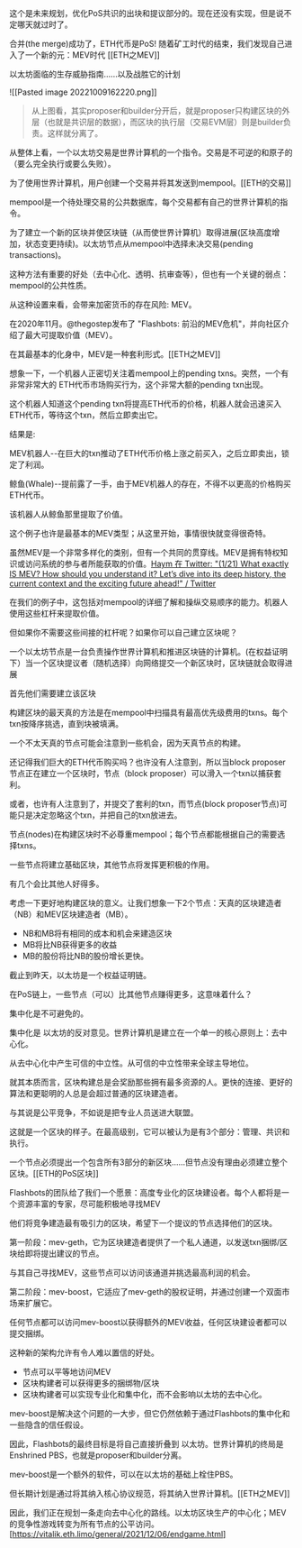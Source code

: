 这个是未来规划，优化PoS共识的出块和提议部分的。现在还没有实现，但是说不定哪天就过时了。

合并(the merge)成功了，ETH代币是PoS! 随着矿工时代的结束，我们发现自己进入了一个新的元：MEV时代 [[ETH之MEV]]

以太坊面临的生存威胁指南......以及战胜它的计划

![[Pasted image 20221009162220.png]]

 > 从上图看，其实proposer和builder分开后，就是proposer只构建区块的外层（也就是共识层的数据），而区块的执行层（交易EVM层）则是builder负责。这样就分离了。
 
 从整体上看，一个以太坊交易是世界计算机的一个指令。交易是不可逆的和原子的（要么完全执行或要么失败）。

为了使用世界计算机，用户创建一个交易并将其发送到mempool。[[ETH的交易]]

mempool是一个待处理交易的公共数据库，每个交易都有自己的世界计算机的指令。

为了建立一个新的区块并使区块链（从而使世界计算机）取得进展(区块高度增加，状态变更持续)。以太坊节点从mempool中选择未决交易(pending transactions)。

这种方法有重要的好处（去中心化、透明、抗审查等），但也有一个关键的弱点：mempool的公共性质。

从这种设置来看，会带来加密货币的存在风险: MEV。

在2020年11月。@thegostep发布了 "Flashbots: 前沿的MEV危机"，并向社区介绍了最大可提取价值（MEV）。

在其最基本的化身中，MEV是一种套利形式。[[ETH之MEV]]


想象一下，一个机器人正密切关注着mempool上的pending txns。突然，一个有非常非常大的 ETH代币市场购买行为，这个非常大额的pending txn出现。

这个机器人知道这个pending txn将提高ETH代币的价格，机器人就会迅速买入ETH代币，等待这个txn，然后立即卖出它。

结果是:

MEV机器人--在巨大的txn推动了ETH代币价格上涨之前买入，之后立即卖出，锁定了利润。

鲸鱼(Whale)--提前露了一手，由于MEV机器人的存在，不得不以更高的价格购买ETH代币。

该机器人从鲸鱼那里提取了价值。

这个例子也许是最基本的MEV类型；从这里开始，事情很快就变得很奇特。

虽然MEV是一个非常多样化的类别，但有一个共同的贯穿线。MEV是拥有特权知识或访问系统的参与者所能获取的价值。[Haym 在 Twitter: "(1/21) What exactly IS MEV? How should you understand it? Let’s dive into its deep history, the current context and the exciting future ahead!" / Twitter](https://twitter.com/SalomonCrypto/status/1537908651112878085)

在我们的例子中，这包括对mempool的详细了解和操纵交易顺序的能力。机器人使用这些杠杆来提取价值。

但如果你不需要这些间接的杠杆呢？如果你可以自己建立区块呢？

一个以太坊节点是一台负责操作世界计算机和推进区块链的计算机。(在权益证明下）当一个区块提议者（随机选择）向网络提交一个新区块时，区块链就会取得进展

首先他们需要建立该区块

构建区块的最天真的方法是在mempool中扫描具有最高优先级费用的txns。每个txn按降序挑选，直到块被填满。

一个不太天真的节点可能会注意到一些机会，因为天真节点的构建。

还记得我们巨大的ETH代币购买吗？也许没有人注意到，所以当block proposer节点正在建立一个区块时，节点（block proposer）可以滑入一个txn以捕获套利。

或者，也许有人注意到了，并提交了套利的txn，而节点(block proposer节点)可能只是决定忽略这个txn，并把自己的txn放进去。

节点(nodes)在构建区块时不必尊重mempool；每个节点都能根据自己的需要选择txns。

一些节点将建立基础区块，其他节点将发挥更积极的作用。

有几个会比其他人好得多。

考虑一下更好地构建区块的意义。让我们想象一下2个节点：天真的区块建造者（NB）和MEV区块建造者（MB）。

- NB和MB将有相同的成本和机会来建造区块
- MB将比NB获得更多的收益
- MB的股份将比NB的股份增长更快。

截止到昨天，以太坊是一个权益证明链。

在PoS链上，一些节点（可以）比其他节点赚得更多，这意味着什么？

集中化是不可避免的。

集中化是 以太坊的反对意见。世界计算机是建立在一个单一的核心原则上：去中心化。

从去中心化中产生可信的中立性。从可信的中立性带来全球主导地位。

 就其本质而言，区块构建总是会奖励那些拥有最多资源的人。更快的连接、更好的算法和更聪明的人总是会超过普通的区块建造者。

与其说是公平竞争，不如说是把专业人员送进大联盟。

这就是一个区块的样子。在最高级别，它可以被认为是有3个部分：管理、共识和执行。

一个节点必须提出一个包含所有3部分的新区块......但节点没有理由必须建立整个区块。[[ETH的PoS区块]]

Flashbots的团队给了我们一个愿景：高度专业化的区块建设者。每个人都将是一个资源丰富的专家，尽可能积极地寻找MEV

他们将竞争建造最有吸引力的区块，希望下一个提议的节点选择他们的区块。


第一阶段：mev-geth，它为区块建造者提供了一个私人通道，以发送txn捆绑/区块给即将提出建议的节点。

与其自己寻找MEV，这些节点可以访问该通道并挑选最高利润的机会。

第二阶段：mev-boost，它适应了mev-geth的股权证明，并通过创建一个双面市场来扩展它。

任何节点都可以访问mev-boost以获得额外的MEV收益，任何区块建设者都可以提交捆绑。

这种新的架构允许有令人难以置信的好处。

- 节点可以平等地访问MEV
- 区块构建者可以获得更多的捆绑物/区块
- 区块构建者可以实现专业化和集中化，而不会影响以太坊的去中心化。

mev-boost是解决这个问题的一大步，但它仍然依赖于通过Flashbots的集中化和一些隐含的信任假设。

因此，Flashbots的最终目标是将自己直接折叠到 以太坊。世界计算机的终局是Enshrined PBS，也就是proposer和builder分离。

mev-boost是一个额外的软件，可以在以太坊的基础上栓住PBS。

但长期计划是通过将其纳入核心协议规范，将其纳入世界计算机。[[ETH之MEV]]

因此，我们正在规划一条走向去中心化的路线。以太坊区块生产的中心化；MEV的竞争性游戏转变为所有节点的公平访问。[https://vitalik.eth.limo/general/2021/12/06/endgame.html]
